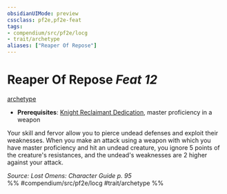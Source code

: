 ```yaml
---
obsidianUIMode: preview
cssclass: pf2e,pf2e-feat
tags:
- compendium/src/pf2e/locg
- trait/archetype
aliases: ["Reaper Of Repose"]
---
```

# Reaper Of Repose  *Feat 12*  
[archetype](../../Rules/traits/archetype.md)  

- **Prerequisites**: [Knight Reclaimant Dedication](knight-reclaimant-dedication-locg.md), master proficiency in a weapon

Your skill and fervor allow you to pierce undead defenses and exploit their weaknesses. When you make an attack using a weapon with which you have master proficiency and hit an undead creature, you ignore 5 points of the creature's resistances, and the undead's weaknesses are 2 higher against your attack.

*Source: Lost Omens: Character Guide p. 95*  
%% #compendium/src/pf2e/locg #trait/archetype %%